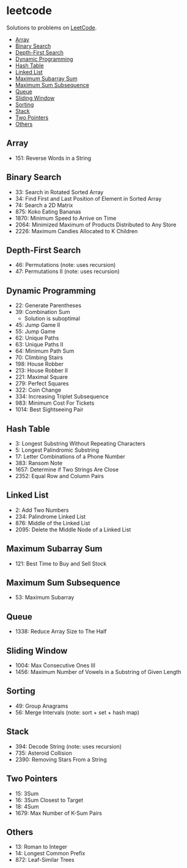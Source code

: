 # leetcode

Solutions to problems on [LeetCode](https://leetcode.com/).

- [Array](#array)
- [Binary Search](#binary-search)
- [Depth-First Search](#depth-first-search)
- [Dynamic Programming](#dynamic-programming)
- [Hash Table](#hash-table)
- [Linked List](#linked-list)
- [Maximum Subarray Sum](#maximum-subarray-sum)
- [Maximum Sum Subsequence](#maximum-sum-subsequence)
- [Queue](#queue)
- [Sliding Window](#sliding-window)
- [Sorting](#sorting)
- [Stack](#stack)
- [Two Pointers](#two-pointers)
- [Others](#others)

## Array

- 151: Reverse Words in a String

## Binary Search

- 33: Search in Rotated Sorted Array
- 34: Find First and Last Position of Element in Sorted Array
- 74: Search a 2D Matrix
- 875: Koko Eating Bananas
- 1870: Minimum Speed to Arrive on Time
- 2064: Minimized Maximum of Products Distributed to Any Store
- 2226: Maximum Candies Allocated to K Children

## Depth-First Search

- 46: Permutations (note: uses recursion)
- 47: Permutations II (note: uses recursion)

## Dynamic Programming

- 22: Generate Parentheses
- 39: Combination Sum
  - Solution is suboptimal
- 45: Jump Game II
- 55: Jump Game
- 62: Unique Paths
- 63: Unique Paths II
- 64: Minimum Path Sum
- 70: Climbing Stairs
- 198: House Robber
- 213: House Robber II
- 221: Maximal Square
- 279: Perfect Squares
- 322: Coin Change
- 334: Increasing Triplet Subsequence
- 983: Minimum Cost For Tickets
- 1014: Best Sightseeing Pair

## Hash Table

- 3: Longest Substring Without Repeating Characters
- 5: Longest Palindromic Substring
- 17: Letter Combinations of a Phone Number
- 383: Ransom Note
- 1657: Determine if Two Strings Are Close
- 2352: Equal Row and Column Pairs

## Linked List

- 2: Add Two Numbers
- 234: Palindrome Linked List
- 876: Middle of the Linked List
- 2095: Delete the Middle Node of a Linked List


## Maximum Subarray Sum

- 121: Best Time to Buy and Sell Stock

## Maximum Sum Subsequence

- 53: Maximum Subarray

## Queue

- 1338: Reduce Array Size to The Half

## Sliding Window

- 1004: Max Consecutive Ones III
- 1456: Maximum Number of Vowels in a Substring of Given Length

## Sorting

- 49: Group Anagrams
- 56: Merge Intervals (note: sort + set + hash map)

## Stack

- 394: Decode String (note: uses recursion)
- 735: Asteroid Collision
- 2390: Removing Stars From a String

## Two Pointers

- 15: 3Sum
- 16: 3Sum Closest to Target
- 18: 4Sum
- 1679: Max Number of K-Sum Pairs

## Others

- 13: Roman to Integer
- 14: Longest Common Prefix
- 872: Leaf-Similar Trees
